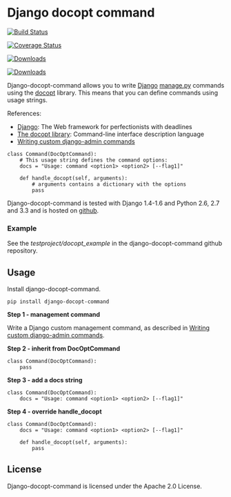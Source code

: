 # Django docopt command

[![Build Status](https://travis-ci.org/mbraak/django-docopt-command.png?branch=master)](https://travis-ci.org/mbraak/django-docopt-command)

[![Coverage Status](https://coveralls.io/repos/mbraak/django-docopt-command/badge.png?branch=master)](https://coveralls.io/r/mbraak/django-docopt-command?branch=master)

[![Downloads](https://pypip.in/d/django-docopt-command/badge.png)](https://pypi.python.org/pypi/django-docopt-command/)

[![Downloads](https://pypip.in/v/django-docopt-command/badge.png)](https://pypi.python.org/pypi/django-docopt-command/)

Django-docopt-command allows you to write [Django](https://www.djangoproject.com) [manage.py](https://docs.djangoproject.com/en/dev/howto/custom-management-commands/) commands using the [docopt](http://www.docopt.org) library. This means that you can define commands using usage strings.

References:

* [Django](https://www.djangoproject.com): The Web framework for perfectionists with deadlines
* [The docopt library](http://www.docopt.org): Command-line interface description language
* [Writing custom django-admin commands](https://docs.djangoproject.com/en/dev/howto/custom-management-commands/)

```
class Command(DocOptCommand):
	# This usage string defines the command options:
	docs = "Usage: command <option1> <option2> [--flag1]"

	def handle_docopt(self, arguments):
		# arguments contains a dictionary with the options
		pass
```

Django-docopt-command is tested with Django 1.4-1.6 and Python 2.6, 2.7 and 3.3 and is hosted on [github](https://github.com/mbraak/django-docopt-command).

### Example

See the *testproject/docopt_example* in the django-docopt-command github repository.

## Usage

Install django-docopt-command.

```
pip install django-docopt-command
```

**Step 1 - management command**

Write a Django custom management command, as described in [Writing custom django-admin commands](https://docs.djangoproject.com/en/dev/howto/custom-management-commands/).

**Step 2 - inherit from DocOptCommand**

```
class Command(DocOptCommand):
	pass
```

**Step 3 - add a docs string**

```
class Command(DocOptCommand):
	docs = "Usage: command <option1> <option2> [--flag1]"
```

**Step 4 - override handle_docopt**

```
class Command(DocOptCommand):
	docs = "Usage: command <option1> <option2> [--flag1]"

	def handle_docopt(self, arguments):
		pass
```

## License

Django-docopt-command is licensed under the Apache 2.0 License.